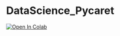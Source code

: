 # DataScience_Pycaret

[![Open In Colab](https://colab.research.google.com/assets/colab-badge.svg)](https://github.com/KarlmerABC/DataScience_Pycaret/blob/main/Script/AnalysisRegression_PyCaret.ipynb)
